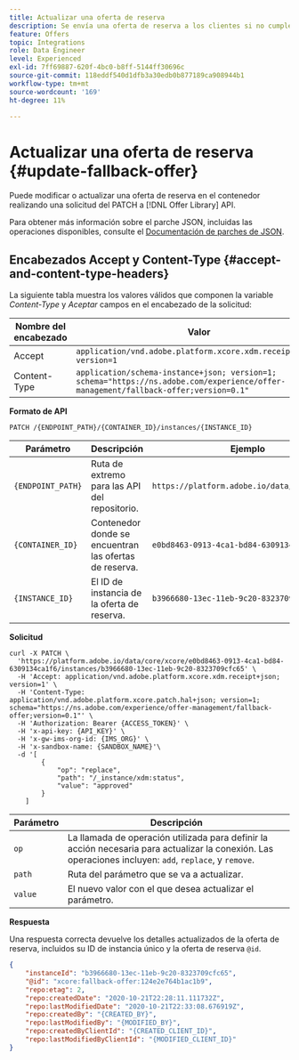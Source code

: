 ```yaml
---
title: Actualizar una oferta de reserva
description: Se envía una oferta de reserva a los clientes si no cumplen los requisitos para otras ofertas
feature: Offers
topic: Integrations
role: Data Engineer
level: Experienced
exl-id: 7ff69887-620f-4bc0-b8ff-5144ff30696c
source-git-commit: 118eddf540d1dfb3a30edb0b877189ca908944b1
workflow-type: tm+mt
source-wordcount: '169'
ht-degree: 11%

---
```


# Actualizar una oferta de reserva {#update-fallback-offer}

Puede modificar o actualizar una oferta de reserva en el contenedor realizando una solicitud del PATCH a [!DNL Offer Library] API.

Para obtener más información sobre el parche JSON, incluidas las operaciones disponibles, consulte el [Documentación de parches de JSON](https://jsonpatch.com/).

## Encabezados Accept y Content-Type {#accept-and-content-type-headers}

La siguiente tabla muestra los valores válidos que componen la variable *Content-Type* y *Aceptar* campos en el encabezado de la solicitud:

| Nombre del encabezado | Valor |
| ----------- | ----- |
| Accept | `application/vnd.adobe.platform.xcore.xdm.receipt+json; version=1` |
| Content-Type | `application/schema-instance+json; version=1;  schema="https://ns.adobe.com/experience/offer-management/fallback-offer;version=0.1"` |

**Formato de API**

```http
PATCH /{ENDPOINT_PATH}/{CONTAINER_ID}/instances/{INSTANCE_ID}
```

| Parámetro | Descripción | Ejemplo |
| --------- | ----------- | ------- |
| `{ENDPOINT_PATH}` | Ruta de extremo para las API del repositorio. | `https://platform.adobe.io/data/core/xcore/` |
| `{CONTAINER_ID}` | Contenedor donde se encuentran las ofertas de reserva. | `e0bd8463-0913-4ca1-bd84-6309134ca1f6` |
| `{INSTANCE_ID}` | El ID de instancia de la oferta de reserva. | `b3966680-13ec-11eb-9c20-8323709cfc65` |

**Solicitud**

```shell
curl -X PATCH \
  'https://platform.adobe.io/data/core/xcore/e0bd8463-0913-4ca1-bd84-6309134ca1f6/instances/b3966680-13ec-11eb-9c20-8323709cfc65' \
  -H 'Accept: application/vnd.adobe.platform.xcore.xdm.receipt+json; version=1' \
  -H 'Content-Type: application/vnd.adobe.platform.xcore.patch.hal+json; version=1; schema="https://ns.adobe.com/experience/offer-management/fallback-offer;version=0.1"' \
  -H 'Authorization: Bearer {ACCESS_TOKEN}' \
  -H 'x-api-key: {API_KEY}' \
  -H 'x-gw-ims-org-id: {IMS_ORG}' \
  -H 'x-sandbox-name: {SANDBOX_NAME}'\
  -d '[
        {
            "op": "replace",
            "path": "/_instance/xdm:status",
            "value": "approved"
        }
    ]
```

| Parámetro | Descripción |
| --------- | ----------- |
| `op` | La llamada de operación utilizada para definir la acción necesaria para actualizar la conexión. Las operaciones incluyen: `add`, `replace`, y `remove`. |
| `path` | Ruta del parámetro que se va a actualizar. |
| `value` | El nuevo valor con el que desea actualizar el parámetro. |

**Respuesta**

Una respuesta correcta devuelve los detalles actualizados de la oferta de reserva, incluidos su ID de instancia único y la oferta de reserva `@id`.

```json
{
    "instanceId": "b3966680-13ec-11eb-9c20-8323709cfc65",
    "@id": "xcore:fallback-offer:124e2e764b1ac1b9",
    "repo:etag": 2,
    "repo:createdDate": "2020-10-21T22:28:11.111732Z",
    "repo:lastModifiedDate": "2020-10-21T22:33:08.676919Z",
    "repo:createdBy": "{CREATED_BY}",
    "repo:lastModifiedBy": "{MODIFIED_BY}",
    "repo:createdByClientId": "{CREATED_CLIENT_ID}",
    "repo:lastModifiedByClientId": "{MODIFIED_CLIENT_ID}"
}
```
